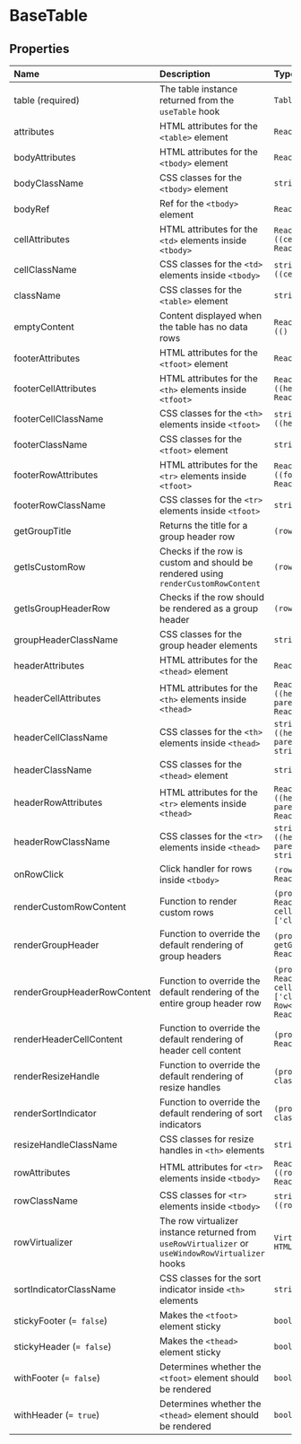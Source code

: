 # BaseTable

## Properties

| Name                        | Description                                                                                       | Type                                                                                                                                                                                                           |
| :-------------------------- | :------------------------------------------------------------------------------------------------ | :------------------------------------------------------------------------------------------------------------------------------------------------------------------------------------------------------------- |
| table (required)            | The table instance returned from the `useTable` hook                                              | `Table<TData>`                                                                                                                                                                                                 |
| attributes                  | HTML attributes for the `<table>` element                                                         | `React.TableHTMLAttributes<HTMLTableElement>`                                                                                                                                                                  |
| bodyAttributes              | HTML attributes for the `<tbody>` element                                                         | `React.HTMLAttributes<HTMLTableSectionElement>`                                                                                                                                                                |
| bodyClassName               | CSS classes for the `<tbody>` element                                                             | `string`                                                                                                                                                                                                       |
| bodyRef                     | Ref for the `<tbody>` element                                                                     | `React.Ref<HTMLTableSectionElement>`                                                                                                                                                                           |
| cellAttributes              | HTML attributes for the `<td>` elements inside `<tbody>`                                          | `React.TdHTMLAttributes<HTMLTableCellElement>`<br>`((cell?: Cell<TData, unknown>) => React.TdHTMLAttributes<HTMLTableCellElement>)`                                                                            |
| cellClassName               | CSS classes for the `<td>` elements inside `<tbody>`                                              | `string`<br>`((cell?: Cell<TData, unknown>) => string)`                                                                                                                                                        |
| className                   | CSS classes for the `<table>` element                                                             | `string`                                                                                                                                                                                                       |
| emptyContent                | Content displayed when the table has no data rows                                                 | `React.ReactNode`<br>`(() => React.ReactNode)`                                                                                                                                                                 |
| footerAttributes            | HTML attributes for the `<tfoot>` element                                                         | `React.HTMLAttributes<HTMLTableSectionElement>`                                                                                                                                                                |
| footerCellAttributes        | HTML attributes for the `<th>` elements inside `<tfoot>`                                          | `React.ThHTMLAttributes<HTMLTableCellElement>`<br>`((header: Header<TData, TValue>) => React.ThHTMLAttributes<HTMLTableCellElement>)`                                                                          |
| footerCellClassName         | CSS classes for the `<th>` elements inside `<tfoot>`                                              | `string`<br>`((header: Header<TData, TValue>) => string)`                                                                                                                                                      |
| footerClassName             | CSS classes for the `<tfoot>` element                                                             | `string`                                                                                                                                                                                                       |
| footerRowAttributes         | HTML attributes for the `<tr>` elements inside `<tfoot>`                                          | `React.HTMLAttributes<HTMLTableRowElement>`<br>`((footerGroup: HeaderGroup<TData>) => React.HTMLAttributes<HTMLTableRowElement>)`                                                                              |
| footerRowClassName          | CSS classes for the `<tr>` elements inside `<tfoot>`                                              | `string`                                                                                                                                                                                                       |
| getGroupTitle               | Returns the title for a group header row                                                          | `(row: Row<TData>) => React.ReactNode`                                                                                                                                                                         |
| getIsCustomRow              | Checks if the row is custom and should be rendered using `renderCustomRowContent`                 | `(row: Row<TData>) => boolean`                                                                                                                                                                                 |
| getIsGroupHeaderRow         | Checks if the row should be rendered as a group header                                            | `(row: Row<TData>) => boolean`                                                                                                                                                                                 |
| groupHeaderClassName        | CSS classes for the group header elements                                                         | `string`                                                                                                                                                                                                       |
| headerAttributes            | HTML attributes for the `<thead>` element                                                         | `React.HTMLAttributes<HTMLTableSectionElement>`                                                                                                                                                                |
| headerCellAttributes        | HTML attributes for the `<th>` elements inside `<thead>`                                          | `React.ThHTMLAttributes<HTMLTableCellElement>`<br>`((header: Header<TData, TValue>, parentHeader?: Header<TData, unknown>) => React.ThHTMLAttributes<HTMLTableCellElement>)`                                   |
| headerCellClassName         | CSS classes for the `<th>` elements inside `<thead>`                                              | `string`<br>`((header: Header<TData, TValue>, parentHeader?: Header<TData, unknown>) => string)`                                                                                                               |
| headerClassName             | CSS classes for the `<thead>` element                                                             | `string`                                                                                                                                                                                                       |
| headerRowAttributes         | HTML attributes for the `<tr>` elements inside `<thead>`                                          | `React.HTMLAttributes<HTMLTableRowElement>`<br>`((headerGroup: HeaderGroup<TData>, parentHeaderGroup?: HeaderGroup<TData>) => React.HTMLAttributes<HTMLTableRowElement>)`                                      |
| headerRowClassName          | CSS classes for the `<tr>` elements inside `<thead>`                                              | `string`<br>`((headerGroup: HeaderGroup<TData>, parentHeaderGroup?: HeaderGroup<TData>) => string)`                                                                                                            |
| onRowClick                  | Click handler for rows inside `<tbody>`                                                           | `(row: Row<TData>, event: React.MouseEvent<HTMLTableRowElement>) => void`                                                                                                                                      |
| renderCustomRowContent      | Function to render custom rows                                                                    | `(props: {row: Row<TData>; Cell: React.FunctionComponent<BaseCellProps<TData>>; cellClassName?: BaseCellProps<TData>['className']}) => React.ReactNode`                                                        |
| renderGroupHeader           | Function to override the default rendering of group headers                                       | `(props: {row: Row<TData>; className?: string; getGroupTitle?: (row: Row<TData>) => React.ReactNode}) => React.ReactNode`                                                                                      |
| renderGroupHeaderRowContent | Function to override the default rendering of the entire group header row                         | `(props: {row: Row<TData>; Cell: React.FunctionComponent<BaseCellProps<TData>>; cellClassName?: BaseCellProps<TData>['className']; getGroupTitle?: (row: Row<TData>) => React.ReactNode;}) => React.ReactNode` |
| renderHeaderCellContent     | Function to override the default rendering of header cell content                                 | `(props: {header: Header<TData, TValue>}) => React.ReactNode`                                                                                                                                                  |
| renderResizeHandle          | Function to override the default rendering of resize handles                                      | `(props: {header: Header<TData, TValue>; className?: string}) => React.ReactNode`                                                                                                                              |
| renderSortIndicator         | Function to override the default rendering of sort indicators                                     | `(props: {header: Header<TData, TValue>; className?: string}) => React.ReactNode`                                                                                                                              |
| resizeHandleClassName       | CSS classes for resize handles in `<th>` elements                                                 | `string`                                                                                                                                                                                                       |
| rowAttributes               | HTML attributes for `<tr>` elements inside `<tbody>`                                              | `React.HTMLAttributes<HTMLTableRowElement>`<br>`((row: Row<TData>) => React.HTMLAttributes<HTMLTableRowElement>)`                                                                                              |
| rowClassName                | CSS classes for `<tr>` elements inside `<tbody>`                                                  | `string`<br>`((row?: Row<TData>) => string)`                                                                                                                                                                   |
| rowVirtualizer              | The row virtualizer instance returned from `useRowVirtualizer` or `useWindowRowVirtualizer` hooks | `Virtualizer<TScrollElement, HTMLTableRowElement>`                                                                                                                                                             |
| sortIndicatorClassName      | CSS classes for the sort indicator inside `<th>` elements                                         | `string`                                                                                                                                                                                                       |
| stickyFooter (`= false`)    | Makes the `<tfoot>` element sticky                                                                | `boolean`                                                                                                                                                                                                      |
| stickyHeader (`= false`)    | Makes the `<thead>` element sticky                                                                | `boolean`                                                                                                                                                                                                      |
| withFooter (`= false`)      | Determines whether the `<tfoot>` element should be rendered                                       | `boolean`                                                                                                                                                                                                      |
| withHeader (`= true`)       | Determines whether the `<thead>` element should be rendered                                       | `boolean`                                                                                                                                                                                                      |
